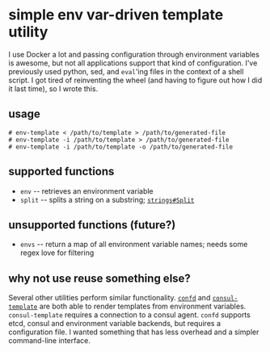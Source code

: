 # simple env var-driven template utility

I use Docker a lot and passing configuration through environment variables is
awesome, but not all applications support that kind of configuration.  I've
previously used python, sed, and `eval`'ing files in the context of a shell
script.  I got tired of reinventing the wheel (and having to figure out how I
did it last time), so I wrote this.

## usage

    # env-template < /path/to/template > /path/to/generated-file
    # env-template -i /path/to/template > /path/to/generated-file
    # env-template -i /path/to/template -o /path/to/generated-file

## supported functions

* `env` -- retrieves an environment variable
* `split` -- splits a string on a substring; [`strings#Split`](http://golang.org/pkg/strings/#Split)

## unsupported functions (future?)

* `envs` -- return a map of all environment variable names; needs some regex love for filtering

## why not use reuse something else?

Several other utilities perform similar functionality.  [`confd`][confd] and
[`consul-template`][consul-template] are both able to render templates from
environment variables.  `consul-template` requires a connection to a consul
agent.  `confd` supports etcd, consul and environment variable backends, but
requires a configuration file.  I wanted something that has less overhead and a
simpler command-line interface.

[consul-template]: https://github.com/hashicorp/consul-template/
[confd]: https://github.com/kelseyhightower/confd/
